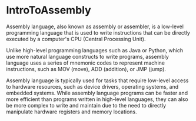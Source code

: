 # IntroToAssembly

Assembly language, also known as assembly or assembler, is a low-level programming language that is used to write instructions that can be directly executed by a computer's CPU (Central Processing Unit).

Unlike high-level programming languages such as Java or Python, which use more natural language constructs to write programs, assembly language uses a series of mnemonic codes to represent machine instructions, such as MOV (move), ADD (addition), or JMP (jump).

Assembly language is typically used for tasks that require low-level access to hardware resources, such as device drivers, operating systems, and embedded systems. While assembly language programs can be faster and more efficient than programs written in high-level languages, they can also be more complex to write and maintain due to the need to directly manipulate hardware registers and memory locations.

